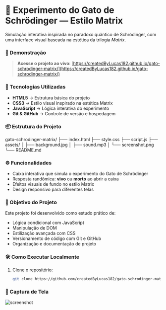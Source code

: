 # 🧪 Experimento do Gato de Schrödinger — Estilo Matrix

Simulação interativa inspirada no paradoxo quântico de Schrödinger, com uma interface visual baseada na estética da trilogia *Matrix*.

### 🔮 Demonstração

> **Acesse o projeto ao vivo**: [https://createdByLucas182.github.io/gato-schrodinger-matrix/](https://createdByLucas182.github.io/gato-schrodinger-matrix/)

### 🧱 Tecnologias Utilizadas

- **HTML5** → Estrutura básica do projeto  
- **CSS3** → Estilo visual inspirado na estética Matrix  
- **JavaScript** → Lógica interativa do experimento  
- **Git & GitHub** → Controle de versão e hospedagem

### 📦 Estrutura do Projeto

gato-schrodinger-matrix/
├── index.html
├── style.css
├── script.js
├── assets/
│   ├── background.jpg
│   ├── sound.mp3
│   └── screenshot.png
└── README.md

### ⚙️ Funcionalidades

- Caixa interativa que simula o experimento do Gato de Schrödinger  
- Resposta randômica: **vivo** ou **morto** ao abrir a caixa  
- Efeitos visuais de fundo no estilo Matrix  
- Design responsivo para diferentes telas

### 🎯 Objetivo do Projeto

Este projeto foi desenvolvido como estudo prático de:

- Lógica condicional com JavaScript  
- Manipulação de DOM  
- Estilização avançada com CSS  
- Versionamento de código com Git e GitHub  
- Organização e documentação de projeto

### 🛠️ Como Executar Localmente

1. Clone o repositório:  
   ```bash
   git clone https://github.com/createdByLucas182/gato-schrodinger-matrix.git

### 📸 Captura de Tela

![screenshot](./assets/screenshot.png)

